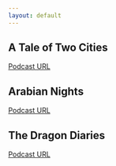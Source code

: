 ```yaml
---
layout: default
---
```



A Tale of Two Cities
--------------------

[Podcast URL](a-tale-of-two-cities.xml)


Arabian Nights
--------------------

[Podcast URL](arabian-nights.xml)


The Dragon Diaries
--------------------

[Podcast URL](the-dragon-diaries.xml)


